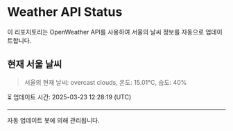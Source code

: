 
# Weather API Status

이 리포지토리는 OpenWeather API를 사용하여 서울의 날씨 정보를 자동으로 업데이트합니다.

## 현재 서울 날씨
> 서울의 현재 날씨: overcast clouds, 온도: 15.01°C, 습도: 40%

⏳ 업데이트 시간: 2025-03-23 12:28:19 (UTC)

---
자동 업데이트 봇에 의해 관리됩니다.
